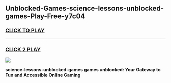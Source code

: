 
## Unblocked-Games-science-lessons-unblocked-games-Play-Free-y7c04
<h3>
<a href="https://premium76.site?title=science-lessons-unblocked-games&ref=23A">CLICK TO PLAY</a></h3>
<hr>

<h3>
<a href="https://premium76.site?title=science-lessons-unblocked-games&ref=23A">CLICK 2 PLAY</a>
  
</h3>

<a href="https://premium76.site?title=science-lessons-unblocked-games&ref=23A"><img src="https://clearcache.store/games.png"></a>


**science-lessons-unblocked-games games unblocked: Your Gateway to Fun and Accessible Online Gaming**
